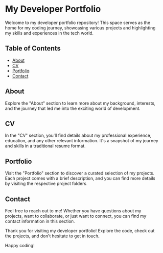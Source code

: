 # My Developer Portfolio

Welcome to my developer portfolio repository! This space serves as the home for my coding journey, showcasing various projects and highlighting my skills and experiences in the tech world.

## Table of Contents

- [About](#about)
- [CV](#cv)
- [Portfolio](#portfolio)
- [Contact](#contact)

## About

Explore the "About" section to learn more about my background, interests, and the journey that led me into the exciting world of development.

## CV

In the "CV" section, you'll find details about my professional experience, education, and any other relevant information. It's a snapshot of my journey and skills in a traditional resume format.

## Portfolio

Visit the "Portfolio" section to discover a curated selection of my projects. Each project comes with a brief description, and you can find more details by visiting the respective project folders.

## Contact

Feel free to reach out to me! Whether you have questions about my projects, want to collaborate, or just want to connect, you can find my contact information in this section.

Thank you for visiting my developer portfolio! Explore the code, check out the projects, and don't hesitate to get in touch.

Happy coding!
